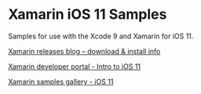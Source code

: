 Xamarin iOS 11 Samples
======================

Samples for use with the Xcode 9 and Xamarin for iOS 11.

[Xamarin releases blog – download & install info](https://releases.xamarin.com/stable-release-15-3-5-with-xcode-9-support/)

[Xamarin developer portal - Intro to iOS 11](https://developer.xamarin.com/guides/ios/platform_features/introduction-to-ios11/)

[Xamarin samples gallery - iOS 11](https://developer.xamarin.com/samples/ios/iOS11/)

